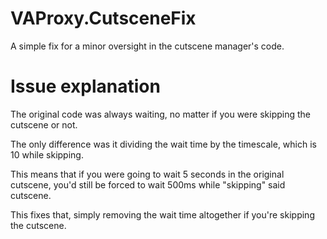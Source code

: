# VAProxy.CutsceneFix

A simple fix for a minor oversight in the cutscene manager's code.

# Issue explanation

The original code was always waiting, no matter if you were skipping the cutscene or not.

The only difference was it dividing the wait time by the timescale, which is 10 while skipping.

This means that if you were going to wait 5 seconds in the original cutscene, you'd still be forced to wait 500ms while "skipping" said cutscene.

This fixes that, simply removing the wait time altogether if you're skipping the cutscene.